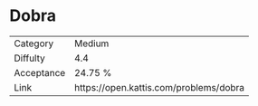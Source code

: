 # Dobra

<table>
    <tr>
        <td>Category</td>
        <td>Medium</td>
    </tr>
    <tr>
        <td>Diffulty</td>
        <td>4.4</td>
    </tr>
    <tr>
        <td>Acceptance</td>
        <td>24.75 %</td>
    </tr>
    <tr>
        <td>Link</td>
        <td>https://open.kattis.com/problems/dobra</td>
    </tr>
</table>